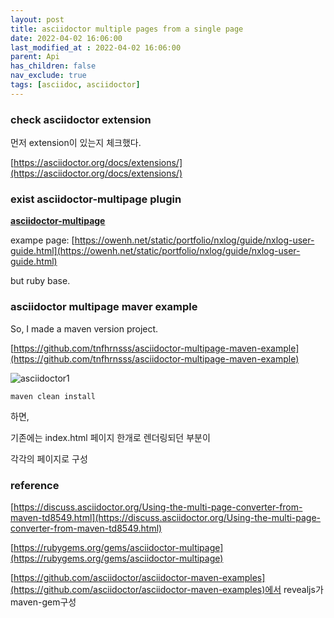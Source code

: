 ```yaml
---
layout: post
title: asciidoctor multiple pages from a single page
date: 2022-04-02 16:06:00
last_modified_at : 2022-04-02 16:06:00
parent: Api
has_children: false
nav_exclude: true
tags: [asciidoc, asciidoctor]
---
```


### check asciidoctor extension

먼저 extension이 있는지 체크했다. 

[https://asciidoctor.org/docs/extensions/](https://asciidoctor.org/docs/extensions/)

### exist asciidoctor-multipage plugin

**[asciidoctor-multipage](https://github.com/owenh000/asciidoctor-multipage)**

exampe page: [https://owenh.net/static/portfolio/nxlog/guide/nxlog-user-guide.html](https://owenh.net/static/portfolio/nxlog/guide/nxlog-user-guide.html)

but ruby base.

### asciidoctor multipage maver example

So, I made a maven version project.

[https://github.com/tnfhrnsss/asciidoctor-multipage-maven-example](https://github.com/tnfhrnsss/asciidoctor-multipage-maven-example)

![asciidoctor1](../img/asciidoctor1.png)

```
maven clean install
```

하면, 

기존에는 index.html 페이지 한개로 렌더링되던 부분이

각각의 페이지로 구성

### reference

[https://discuss.asciidoctor.org/Using-the-multi-page-converter-from-maven-td8549.html](https://discuss.asciidoctor.org/Using-the-multi-page-converter-from-maven-td8549.html)

[https://rubygems.org/gems/asciidoctor-multipage](https://rubygems.org/gems/asciidoctor-multipage)

[https://github.com/asciidoctor/asciidoctor-maven-examples](https://github.com/asciidoctor/asciidoctor-maven-examples)에서 revealjs가 maven-gem구성